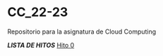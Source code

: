 # CC_22-23
Repositorio para la asignatura de Cloud Computing

***LISTA DE HITOS***
[Hito 0](https://github.com/LauraRoson99/Laura_CC_22-23/blob/main/docs/hito0.md)
